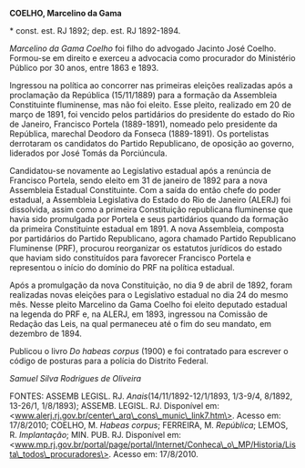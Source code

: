 **COELHO, Marcelino da Gama**

\* const. est. RJ 1892; dep. est. RJ 1892-1894.

*Marcelino da Gama Coelho* foi filho do advogado Jacinto José Coelho.
Formou-se em direito e exerceu a advocacia como procurador do Ministério
Público por 30 anos, entre 1863 e 1893.

Ingressou na política ao concorrer nas primeiras eleições realizadas
após a proclamação da República (15/11/1889) para a formação da
Assembleia Constituinte fluminense, mas não foi eleito. Esse pleito,
realizado em 20 de março de 1891, foi vencido pelos partidários do
presidente do estado do Rio de Janeiro, Francisco Portela (1889-1891),
nomeado pelo presidente da República, marechal Deodoro da Fonseca
(1889-1891). Os portelistas derrotaram os candidatos do Partido
Republicano, de oposição ao governo, liderados por José Tomás da
Porciúncula.

Candidatou-se novamente ao Legislativo estadual após a renúncia de
Francisco Portela, sendo eleito em 31 de janeiro de 1892 para a nova
Assembleia Estadual Constituinte. Com a saída do então chefe do poder
estadual, a Assembleia Legislativa do Estado do Rio de Janeiro (ALERJ)
foi dissolvida, assim como a primeira Constituição republicana
fluminense que havia sido promulgada por Portela e seus partidários
quando da formação da primeira Constituinte estadual em 1891. A nova
Assembleia, composta por partidários do Partido Republicano, agora
chamado Partido Republicano Fluminense (PRF), procurou reorganizar os
estatutos jurídicos do estado que haviam sido constituídos para
favorecer Francisco Portela e representou o início do domínio do PRF na
política estadual.

Após a promulgação da nova Constituição, no dia 9 de abril de 1892,
foram realizadas novas eleições para o Legislativo estadual no dia 24 do
mesmo mês. Nesse pleito Marcelino da Gama Coelho foi eleito deputado
estadual na legenda do PRF e, na ALERJ, em 1893, ingressou na Comissão
de Redação das Leis, na qual permaneceu até o fim do seu mandato, em
dezembro de 1894.

Publicou o livro *Do habeas corpus* (1900) e foi contratado para
escrever o código de posturas para a polícia do Distrito Federal.

*Samuel Silva Rodrigues de Oliveira*

FONTES: ASSEMB LEGISL. RJ. *Anais*(14/11/1892-12/1/1893, 1/3-9/4,
8/1892, 13-26/1, 1/8/1893); ASSEMB. LEGISL. RJ. Disponível em:
\<www.alerj.rj.gov.br/center\_arq\_cons\_munic\_link7.htm\>. Acesso em:
17/8/2010; COELHO, M. *Habeas corpus*; FERREIRA, M. *República*; LEMOS,
R. *Implantação*; MIN. PUB. RJ. Disponível em:
\<www.mp.rj.gov.br/portal/page/portal/Internet/Conheca\_o\_MP/Historia/Lista\_todos\_procuradores\>.
Acesso em: 17/8/2010.
